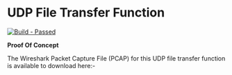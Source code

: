 # UDP File Transfer Function #

<p align="left">
    </a>
    <a href="https://github.com/SyafiqHadzir/Stealth-Kid-RAT/tree/Concept/dev/file-transfer/TCP/bin">
        <img src="https://img.shields.io/badge/Build-Passed-brightgreen.svg?style=plastic?maxAge=7200" alt="Build - Passed">
    </a>
</p>

**Proof Of Concept**

The Wireshark Packet Capture File (PCAP) for this UDP file transfer function is available to download here:-
